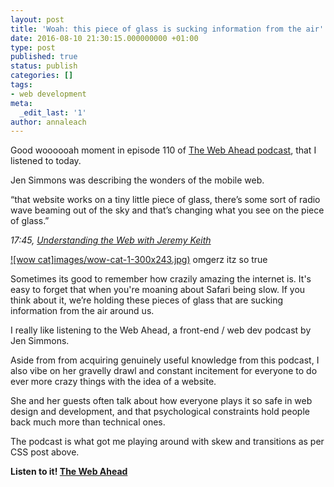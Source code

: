 ```yaml
---
layout: post
title: 'Woah: this piece of glass is sucking information from the air'
date: 2016-08-10 21:30:15.000000000 +01:00
type: post
published: true
status: publish
categories: []
tags:
- web development
meta:
  _edit_last: '1'
author: annaleach
---
```

Good woooooah moment in episode 110 of [The Web Ahead podcast](http://thewebahead.net), that I listened to today.

Jen Simmons was describing the wonders of the mobile web.
> 
“that website works on a tiny little piece of glass, there’s some sort of radio wave beaming out of the sky and that’s changing what you see on the piece of glass.”

_17:45, [Understanding the Web with Jeremy Keith](http://thewebahead.net/110)_

[![wow cat]images/wow-cat-1-300x243.jpg)](http://annaleach.net/wp-content/uploads/2016/08/wow-cat-1.jpg) omgerz itz so true

Sometimes its good to remember how crazily amazing the internet is. It's easy to forget that when you're moaning about Safari being slow. If you think about it, we’re holding these pieces of glass that are sucking information from the air around us.

I really like listening to the Web Ahead, a front-end / web dev podcast by Jen Simmons.

Aside from from acquiring genuinely useful knowledge from this podcast, I also vibe on her gravelly drawl and constant incitement for everyone to do ever more crazy things with the idea of a website.

She and her guests often talk about how everyone plays it so safe in web design and development, and that psychological constraints hold people back much more than technical ones. 

The podcast is what got me playing around with skew and transitions as per CSS post above.

**Listen to it! [The Web Ahead](http://thewebahead.net/)**
